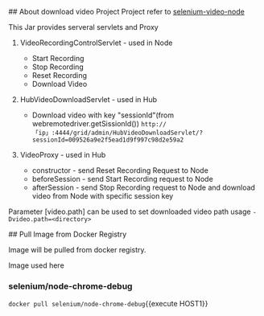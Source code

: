 ## About download video Project
Project refer to [selenium-video-node](https://github.com/aimmac23/selenium-video-node)

This Jar provides serveral servlets and Proxy
1. VideoRecordingControlServlet - used in Node
	* Start Recording
	* Stop Recording
	* Reset Recording
	* Download Video

2. HubVideoDownloadServlet - used in Hub
	* Download video with key "sessionId"(from webremotedriver.getSissionId())
	`http://「ip」:4444/grid/admin/HubVideoDownloadServlet/?sessionId=009526a9e2f5ead1d9f997c98d2e59a2`

3. VideoProxy - used in Hub
	* constructor - send Reset Recording Request to Node
	* beforeSession - send Start Recording request to Node
	* afterSession - send Stop Recording request to Node and download video from Node with specific session key

Parameter [video.path] can be used to set downloaded video path
usage
`-Dvideo.path=<directory>`

## Pull Image from Docker Registry 
  
Image will be pulled from docker registry.

Image used here 
### selenium/node-chrome-debug

`docker pull selenium/node-chrome-debug`{{execute HOST1}}
